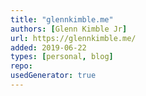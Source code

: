 ```yaml
---
title: "glennkimble.me"
authors: [Glenn Kimble Jr]
url: https://glennkimble.me/
added: 2019-06-22
types: [personal, blog]
repo: 
usedGenerator: true
---
```

